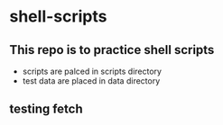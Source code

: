 # shell-scripts

## This repo is to practice shell scripts 
* scripts are palced in scripts directory 
* test data are placed in data directory
## testing fetch
